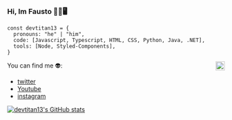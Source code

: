 ### Hi, Im Fausto 👋🧔🖥️

```Js
const devtitan13 = {
  pronouns: "he" | "him",
  code: [Javascript, Typescript, HTML, CSS, Python, Java, .NET],
  tools: [Node, Styled-Components],
}
```
<a href="https://twitter.com/FaustLiceaga">
  <img align="right" alt="FaustLiceaga | Twitter" width="21px" src="https://raw.githubusercontent.com/FaustLiceaga/FaustLiceaga/master/assets/twitter.svg" />
</a>

You can find me 👽:
- [twitter](https://twitter.com/FaustLiceaga)
- [Youtube](https://www.youtube.com/channel/UCvKB233bZEZ20Tcy-7zEoJA)
- [instagram](https://www.instagram.com/pxtitan)

[![devtitan13's GitHub stats](https://github-readme-stats.vercel.app/api?username=devtitan13)](https://github.com/anuraghazra/github-readme-stats)

<!--
**DEVTITAN13/DEVTITAN13** is a ✨ _special_ ✨ repository because its `README.md` (this file) appears on your GitHub profile.

Here are some ideas to get you started:

- 🔭 I’m currently working on ...
- 🌱 I’m currently learning ...
- 👯 I’m looking to collaborate on ...
- 🤔 I’m looking for help with ...
- 💬 Ask me about ...
- 📫 How to reach me: ...
- 😄 Pronouns: ...
- ⚡ Fun fact: ...
-->
